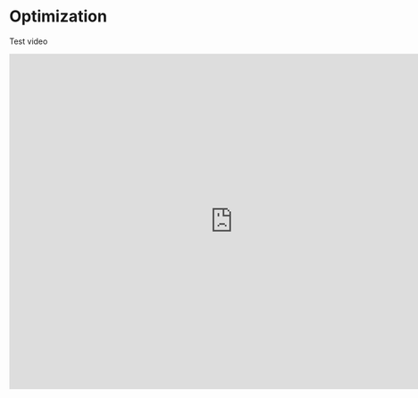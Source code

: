 # Optimization

Test video

<iframe width="800" height="600" src="https://www.youtube.com/embed/ySG_iKk7nq8" frameborder="0" allow="accelerometer; autoplay; encrypted-media; gyroscope; picture-in-picture" allowfullscreen></iframe>

